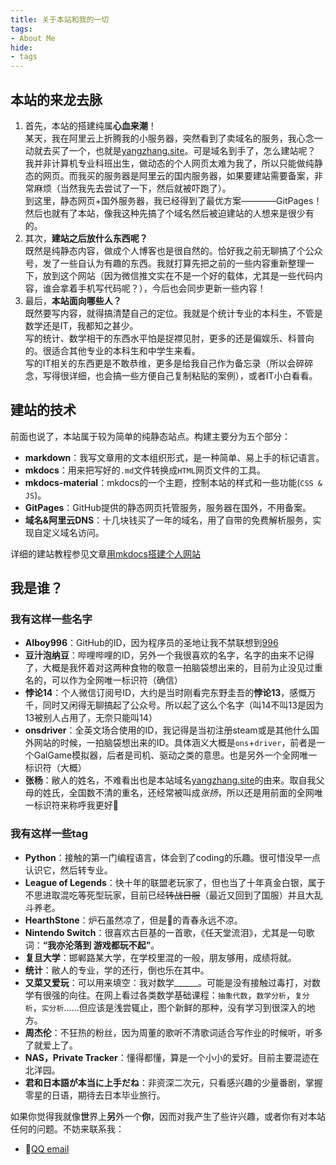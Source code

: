 ```yaml
---
title: 关于本站和我的一切
tags: 
- About Me
hide:
- tags
---
```


## 本站的来龙去脉
1. 首先，本站的搭建纯属**心血来潮**！  
某天，我在阿里云上折腾我的小服务器，突然看到了卖域名的服务，我心念一动就去买了一个，也就是[yangzhang.site](https://yangzhang.site)。可是域名到手了，怎么建站呢？  
我并非计算机专业科班出生，做动态的个人网页太难为我了，所以只能做纯静态的网页。而我买的服务器是阿里云的国内服务器，如果要建站需要备案，非常麻烦（当然我先去尝试了一下，然后就被吓跑了）。  
到这里，静态网页+国外服务器，我已经得到了最优方案————GitPages！然后也就有了本站，像我这种先搞了个域名然后被迫建站的人想来是很少有的。
2. 其次，**建站之后放什么东西呢？**   
既然是纯静态内容，做成个人博客也是很自然的。恰好我之前无聊搞了个公众号，发了一些自认为有趣的东西。我就打算先把之前的一些内容重新整理一下，放到这个网站（因为微信推文实在不是一个好的载体，尤其是一些代码内容，谁会拿着手机写代码呢？），今后也会同步更新一些内容！
3. 最后，**本站面向哪些人？**  
既然要写内容，就得搞清楚自己的定位。我就是个统计专业的本科生，不管是数学还是IT，我都知之甚少。  
写的统计、数学相干的东西水平怕是捉襟见肘，更多的还是偏娱乐、科普向的。很适合其他专业的本科生和中学生来看。  
写的IT相关的东西更是不敢恭维，更多是给我自己作为备忘录（所以会碎碎念，写得很详细，也会搞一些方便自己复制粘贴的案例），或者IT小白看看。
## 建站的技术
前面也说了，本站属于较为简单的纯静态站点。构建主要分为五个部分：

- **markdown**：我写文章用的文本组织形式，是一种简单、易上手的标记语言。
- **mkdocs**：用来把写好的`.md`文件转换成`HTML`网页文件的工具。
- **mkdocs-material**：mkdocs的一个主题，控制本站的样式和一些功能(`CSS & JS`)。
- **GitPages**：GitHub提供的静态网页托管服务，服务器在国外，不用备案。
- **域名&阿里云DNS**：十几块钱买了一年的域名，用了自带的免费解析服务，实现自定义域名访问。

详细的建站教程参见文章[用mkdocs搭建个人网站](/Blog/mkdocs/理论/)
## 我是谁？
### 我有这样一些名字

- **AIboy996**：GitHub的ID，因为程序员的圣地让我不禁联想到[996](https://996.icu)
- **豆汁泡纳豆**：哔哩哔哩的ID，另外一个我很喜欢的名字，名字的由来不记得了，大概是我怀着对这两种食物的敬意一拍脑袋想出来的，目前为止没见过重名的，可以作为全网唯一标识符（确信）
- **悖论14**：个人微信订阅号ID，大约是当时刚看完东野圭吾的**悖论13**，感慨万千，同时又闲得无聊搞起了公众号。所以起了这么个名字（叫14不叫13是因为13被别人占用了，无奈只能叫14）
- **onsdriver**：全英文场合使用的ID，我记得是当初注册steam或是其他什么国外网站的时候，一拍脑袋想出来的ID。具体涵义大概是`ons`+`driver`，前者是一个GalGame模拟器，后者是司机、驱动之类的意思。也是另外一个全网唯一标识符（大概）
- **张杨**：敝人的姓名，不难看出也是本站域名[yangzhang.site](https://yangzhang.site)的由来。取自我父母的姓氏，全国数不清的重名，还经常被叫成*张扬*，所以还是用前面的全网唯一标识符来称呼我更好🤣

### 我有这样一些tag

- **Python**：接触的第一门编程语言，体会到了coding的乐趣。很可惜没早一点认识它，然后转专业。
- **League of Legends**：快十年的联盟老玩家了，但也当了十年真金白银，属于不思进取混吃等死型玩家，目前已经<strike>转战日服</strike>（最近又回到了国服）并且大乱斗养老。
- **HearthStone**：炉石虽然凉了，但是👴的青春永远不凉。
- **Nintendo Switch**：很喜欢古巨基的一首歌，《任天堂流泪》，尤其是一句歌词：**“我亦沦落到 游戏都玩不起”**。
- **复旦大学**：邯郸路某大学，在学校里混的一般，朋友够用，成绩将就。
- **统计**：敝人的专业，学的还行，倒也乐在其中。
- **又菜又爱玩**：可以用来填空：我对数学______。可能是没有接触过毒打，对数学有很强的向往。在网上看过各类数学基础课程：`抽象代数`，`数学分析`，`复分析`，`实分析`……但应该是浅尝辄止，图个新鲜的那种，没有学习到很深入的地方。
- **周杰伦**：不狂热的粉丝，因为周董的歌听不清歌词适合写作业的时候听，听多了就爱上了。
- **NAS，Private Tracker**：懂得都懂，算是一个小小的爱好。目前主要混迹在北洋园。
- **君和日本語が本当に上手だね**：非资深二次元，只看感兴趣的少量番剧，掌握零星的日语，期待去日本毕业旅行。

如果你觉得我就像**世**界上**另**外一个**你**，因而对我产生了些许兴趣，或者你有对本站任何的问题。不妨来联系我：

- 🐧[QQ email](mailto:2207854887@qq.com)